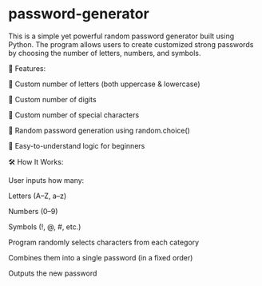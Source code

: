 # password-generator

This is a simple yet powerful random password generator built using Python. The program allows users to create customized strong passwords by choosing the number of letters, numbers, and symbols.

🎯 Features:

🔡 Custom number of letters (both uppercase & lowercase)

🔢 Custom number of digits

🔣 Custom number of special characters

🎲 Random password generation using random.choice()

🧠 Easy-to-understand logic for beginners

🛠️ How It Works:
  
  User inputs how many:

  Letters (A–Z, a–z)

  Numbers (0–9)

  Symbols (!, @, #, etc.)

  Program randomly selects characters from each category

  Combines them into a single password (in a fixed order)

  Outputs the new password


